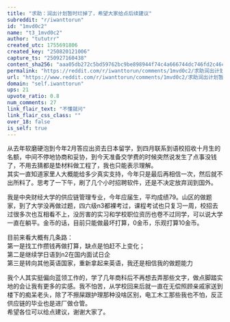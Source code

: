 ```yaml
---
title: "求助：润出计划暂时烂掉了，希望大家给点后续建议"
subreddit: "r/iwanttorun"
id: "1mvd0c2"
name: "t3_1mvd0c2"
author: "tututrr"
created_utc: 1755691806
created_key: "250820121006"
capture_ts: "250927160438"
content_sha256: "aaa05db272c5bd59762bc9be898944f74c4a666744dc746fd2c46c45546e4d2e"
permalink: "https://reddit.com/r/iwanttorun/comments/1mvd0c2/求助润出计划暂时烂掉了希望大家给点后续建议/"
url: "https://www.reddit.com/r/iwanttorun/comments/1mvd0c2/求助润出计划暂时烂掉了希望大家给点后续建议/"
domain: "self.iwanttorun"
ups: 21
upvote_ratio: 0.8
num_comments: 27
link_flair_text: "不懂就问"
link_flair_css_class: ""
over_18: false
is_self: true
---
```


从去年软磨硬泡到今年2月答应出资去日本留学，到四月联系到语校招收十月生的名额，中间不停地协商和妥协，到今天准备交学费的时候突然说发生了点事没钱了，不用去猜都是垫材料做工程了，我也只能表示理解。  
其实一直知道家里人大概能给多少真实支持，今年只是最后再相信一次，然后就不出所料了。思考了一下午，刷了几个小时招聘软件，还是不决定放弃润到国外。

我是中央财经大学的供应链管理专业，今年应届生，平均成绩79。山区的做题家，到了大学没再做过题，四六级n3都裸考过，课程考试也只复习一周，校招去过很多次也互相看不上，没厉害的实习和学校职位资历也卷不过同学，可以说大学一直在躺平。金币的话，目前只能做最坏打算，0金币，乐观打算10金币。

目前来看大概有几条路：  
第一是找工作攒钱再做打算，缺点是怕赶不上变化；  
第二是继续学日语到n2在国内面试日企  
第三是转向其他英语国家，重新拿起来英语，我还是相信我的做题能力

我个人其实挺偏向蓝领工作的，学了几年商科后不再想去弄那些文字，做点脚踏实地的会让我有更多的实感。我不怕苦，从学校回来后就一直在无偿照顾亲戚家送到楼下的痴呆老头，除了不擦屎跟护理那种没啥区别，电工木工那些我也不怕，反正供应链的毕业也是进厂做仓管。  
希望各位可以给点建议，谢谢大家了。
